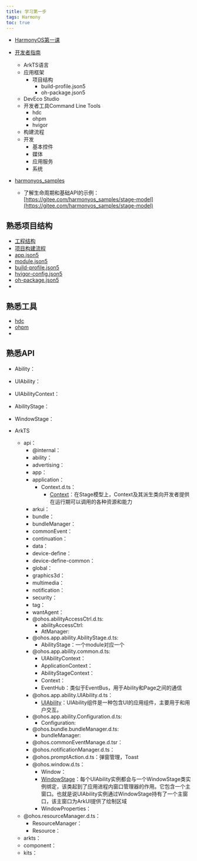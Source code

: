 ```yaml
---
title: 学习第一步
tags: Harmony 
toc: true
---
```









- [HarmonyOS第一课](https://developer.huawei.com/consumer/cn/teaching-video/)
- [开发者指南](https://developer.huawei.com/consumer/cn/doc/harmonyos-guides-V5/application-dev-guide-V5?catalogVersion=V5)
  - ArkTS语言
  - 应用框架
    - 项目结构
      - build-profile.json5
      - oh-package.json5
  - DevEco Studio
  - 开发者工具Command Line Tools
    - hdc
    - ohpm
    - hvigor
  - 构建流程
  - 开发
    - 基本控件
    - 媒体
    - 应用服务
    - 系统

- [harmonyos_samples](https://gitee.com/harmonyos_samples)
  - 了解生命周期和基础API的示例：[https://gitee.com/harmonyos_samples/stage-model](https://gitee.com/harmonyos_samples/stage-model)


## 熟悉项目结构

- [工程结构]()
- [项目构建流程]()
- [app.json5](https://developer.huawei.com/consumer/cn/doc/harmonyos-guides-V5/app-configuration-file-V5)
- [module.json5](https://developer.huawei.com/consumer/cn/doc/harmonyos-guides-V5/module-configuration-file-V5)
- [build-profile.json5]()
- [hvigor-config.json5]()
- [oh-package.json5]()
- []()


## 熟悉工具

- [hdc]()
- [ohpm]()
- []()

## 熟悉API

- Ability：
- UIAbility：
- UIAbilityContext：
- AbilityStage：
- WindowStage：



- ArkTS
  - api：
    - @internal：
    - ability：
    - advertising：
    - app：
    - application：
      - Context.d.ts：
        - [Context](https://developer.huawei.com/consumer/cn/doc/harmonyos-references-V5/js-apis-inner-application-context-V5)：在Stage模型上，Context及其派生类向开发者提供在运行期可以调用的各种资源和能力
    - arkui：
    - bundle：
    - bundleManager：
    - commonEvent：
    - continuation：
    - data：
    - device-define：
    - device-define-common：
    - global：
    - graphics3d：
    - multimedia：
    - notification：
    - security：
    - tag：
    - wantAgent：
    - @ohos.abilityAccessCtrl.d.ts:
      - abilityAccessCtrl:
      - AtManager:
    - @ohos.app.ability.AbilityStage.d.ts:
      - AbilityStage：一个module对应一个
    - @ohos.app.ability.common.d.ts:
      - UIAbilityContext：
      - ApplicationContext：
      - AbilityStageContext：
      - Context：
      - EventHub：类似于EventBus，用于Ability和Page之间的通信
    - @ohos.app.ability.UIAbility.d.ts：
      - [UIAbility](https://developer.huawei.com/consumer/cn/doc/harmonyos-guides-V5/uiability-overview-V5)：UIAbility组件是一种包含UI的应用组件，主要用于和用户交互。
    - @ohos.app.ability.Configuration.d.ts:
      - Configuration:
    - @ohos.bundle.bundleManager.d.ts:
      - bundleManager:
    - @ohos.commonEventManage.d.tsr：
    - @ohos.notificationManager.d.ts：
    - @ohos.promptAction.d.ts：弹窗管理，Toast
    - @ohos.window.d.ts：
      - Window：
      - [WindowStage](https://developer.huawei.com/consumer/cn/doc/harmonyos-guides-V5/application-window-stage-V5)：每个UIAbility实例都会与一个WindowStage类实例绑定，该类起到了应用进程内窗口管理器的作用。它包含一个主窗口。也就是说UIAbility实例通过WindowStage持有了一个主窗口，该主窗口为ArkUI提供了绘制区域
      - WindowProperties：
  - @ohos.resourceManager.d.ts：
    - ResourceManager：
    - Resource：
  - arkts：
  - component：
  - kits：
